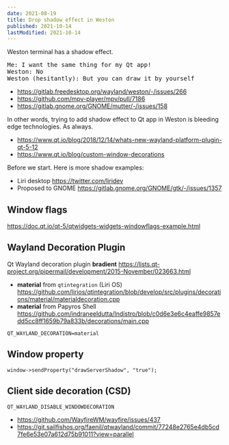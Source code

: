 ```yaml
---
date: 2021-08-19
title: Drop shadow effect in Weston
published: 2021-10-14
lastModified: 2021-10-14
---
```


Weston terminal has a shadow effect. 

<pre>
Me: I want the same thing for my Qt app!
Weston: No
Weston (hesitantly): But you can draw it by yourself
</pre>

- https://gitlab.freedesktop.org/wayland/weston/-/issues/266
- https://github.com/mpv-player/mpv/pull/7186
- https://gitlab.gnome.org/GNOME/mutter/-/issues/158

In other words, trying to add shadow effect to Qt app in Weston is bleeding edge technologies. As always.

- https://www.qt.io/blog/2018/12/14/whats-new-wayland-platform-plugin-qt-5-12
- https://www.qt.io/blog/custom-window-decorations

Before we start. Here is more shadow examples:

- Liri desktop https://twitter.com/liridev
- Proposed to GNOME https://gitlab.gnome.org/GNOME/gtk/-/issues/1357

## Window flags

https://doc.qt.io/qt-5/qtwidgets-widgets-windowflags-example.html

## Wayland Decoration Plugin

Qt Wayland decoration plugin **bradient** https://lists.qt-project.org/pipermail/development/2015-November/023663.html

- **material** from `qtintegration` (Liri OS) https://github.com/lirios/qtintegration/blob/develop/src/plugins/decorations/material/materialdecoration.cpp
- **material** from Papyros Shell https://github.com/indraneeldutta/Indistro/blob/c0d6e3e6c4eaffe9857edd5cc8ff1659b79a833b/decorations/main.cpp

```
QT_WAYLAND_DECORATION=material
```

## Window property

```
window->sendProperty("drawServerShadow", "true");
```

## Client side decoration (CSD)

```
QT_WAYLAND_DISABLE_WINDOWDECORATION
```

- https://github.com/WayfireWM/wayfire/issues/437
- https://git.sailfishos.org/faenil/qtwayland/commit/77248e2765e4db5cd7fe6e53e07a612d75b91011?view=parallel
